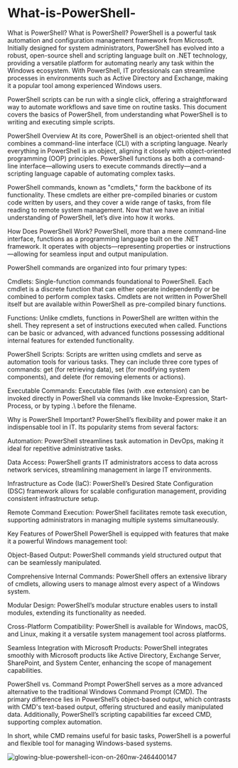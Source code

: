 # What-is-PowerShell-
What is PowerShell?
What is PowerShell?
PowerShell is a powerful task automation and configuration management framework from Microsoft. Initially designed for system administrators, PowerShell has evolved into a robust, open-source shell and scripting language built on .NET technology, providing a versatile platform for automating nearly any task within the Windows ecosystem. With PowerShell, IT professionals can streamline processes in environments such as Active Directory and Exchange, making it a popular tool among experienced Windows users.

PowerShell scripts can be run with a single click, offering a straightforward way to automate workflows and save time on routine tasks. This document covers the basics of PowerShell, from understanding what PowerShell is to writing and executing simple scripts.

PowerShell Overview
At its core, PowerShell is an object-oriented shell that combines a command-line interface (CLI) with a scripting language. Nearly everything in PowerShell is an object, aligning it closely with object-oriented programming (OOP) principles. PowerShell functions as both a command-line interface—allowing users to execute commands directly—and a scripting language capable of automating complex tasks.

PowerShell commands, known as "cmdlets," form the backbone of its functionality. These cmdlets are either pre-compiled binaries or custom code written by users, and they cover a wide range of tasks, from file reading to remote system management. Now that we have an initial understanding of PowerShell, let’s dive into how it works.

How Does PowerShell Work?
PowerShell, more than a mere command-line interface, functions as a programming language built on the .NET framework. It operates with objects—representing properties or instructions—allowing for seamless input and output manipulation.

PowerShell commands are organized into four primary types:

Cmdlets: Single-function commands foundational to PowerShell. Each cmdlet is a discrete function that can either operate independently or be combined to perform complex tasks. Cmdlets are not written in PowerShell itself but are available within PowerShell as pre-compiled binary functions.

Functions: Unlike cmdlets, functions in PowerShell are written within the shell. They represent a set of instructions executed when called. Functions can be basic or advanced, with advanced functions possessing additional internal features for extended functionality.

PowerShell Scripts: Scripts are written using cmdlets and serve as automation tools for various tasks. They can include three core types of commands: get (for retrieving data), set (for modifying system components), and delete (for removing elements or actions).

Executable Commands: Executable files (with .exe extension) can be invoked directly in PowerShell via commands like Invoke-Expression, Start-Process, or by typing .\ before the filename.

Why is PowerShell Important?
PowerShell’s flexibility and power make it an indispensable tool in IT. Its popularity stems from several factors:

Automation: PowerShell streamlines task automation in DevOps, making it ideal for repetitive administrative tasks.

Data Access: PowerShell grants IT administrators access to data across network services, streamlining management in large IT environments.

Infrastructure as Code (IaC): PowerShell’s Desired State Configuration (DSC) framework allows for scalable configuration management, providing consistent infrastructure setup.

Remote Command Execution: PowerShell facilitates remote task execution, supporting administrators in managing multiple systems simultaneously.

Key Features of PowerShell
PowerShell is equipped with features that make it a powerful Windows management tool:

Object-Based Output: PowerShell commands yield structured output that can be seamlessly manipulated.

Comprehensive Internal Commands: PowerShell offers an extensive library of cmdlets, allowing users to manage almost every aspect of a Windows system.

Modular Design: PowerShell’s modular structure enables users to install modules, extending its functionality as needed.

Cross-Platform Compatibility: PowerShell is available for Windows, macOS, and Linux, making it a versatile system management tool across platforms.

Seamless Integration with Microsoft Products: PowerShell integrates smoothly with Microsoft products like Active Directory, Exchange Server, SharePoint, and System Center, enhancing the scope of management capabilities.

PowerShell vs. Command Prompt
PowerShell serves as a more advanced alternative to the traditional Windows Command Prompt (CMD). The primary difference lies in PowerShell’s object-based output, which contrasts with CMD's text-based output, offering structured and easily manipulated data. Additionally, PowerShell’s scripting capabilities far exceed CMD, supporting complex automation.

In short, while CMD remains useful for basic tasks, PowerShell is a powerful and flexible tool for managing Windows-based systems.




![glowing-blue-powershell-icon-on-260nw-2464400147](https://github.com/user-attachments/assets/86ab11d0-b94d-4801-9e0c-0729388982b0)


